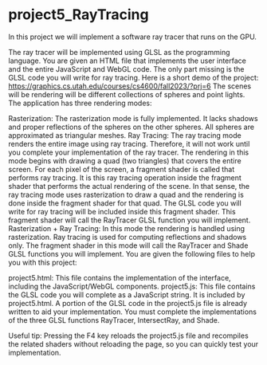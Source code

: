 # project5_RayTracing
In this project we will implement a software ray tracer that runs on the GPU.

The ray tracer will be implemented using GLSL as the programming language. You are given an HTML file that implements the user interface and the entire JavaScript and WebGL code. The only part missing is the GLSL code you will write for ray tracing. Here is a short demo of the project:
https://graphics.cs.utah.edu/courses/cs4600/fall2023/?prj=6
The scenes will be rendering will be different collections of spheres and point lights. The application has three rendering modes:

Rasterization: The rasterization mode is fully implemented. It lacks shadows and proper reflections of the spheres on the other spheres. All spheres are approximated as triangular meshes.
Ray Tracing: The ray tracing mode renders the entire image using ray tracing. Therefore, it will not work until you complete your implementation of the ray tracer. The rendering in this mode begins with drawing a quad (two triangles) that covers the entire screen. For each pixel of the screen, a fragment shader is called that performs ray tracing. It is this ray tracing operation inside the fragment shader that performs the actual rendering of the scene. In that sense, the ray tracing mode uses rasterization to draw a quad and the rendering is done inside the fragment shader for that quad. The GLSL code you will write for ray tracing will be included inside this fragment shader. This fragment shader will call the RayTracer GLSL function you will implement.
Rasterization + Ray Tracing: In this mode the rendering is handled using rasterization. Ray tracing is used for computing reflections and shadows only. The fragment shader in this mode will call the RayTracer and Shade GLSL functions you will implement.
You are given the following files to help you with this project:

project5.html: This file contains the implementation of the interface, including the JavaScript/WebGL components.
project5.js: This file contains the GLSL code you will complete as a JavaScript string. It is included by project5.html.
A portion of the GLSL code in the project5.js file is already written to aid your implementation. You must complete the implementations of the three GLSL functions RayTracer, IntersectRay, and Shade.

Useful tip: Pressing the F4 key reloads the project5.js file and recompiles the related shaders without reloading the page, so you can quickly test your implementation.
